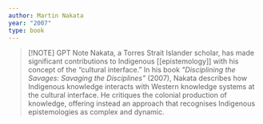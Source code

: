 ```yaml
---
author: Martin Nakata
year: "2007"
type: book
---
```

> [!NOTE] GPT Note
Nakata, a Torres Strait Islander scholar, has made significant contributions to Indigenous [[epistemology]] with his concept of the “cultural interface.” In his book _"Disciplining the Savages: Savaging the Disciplines"_ (2007), Nakata describes how Indigenous knowledge interacts with Western knowledge systems at the cultural interface. He critiques the colonial production of knowledge, offering instead an approach that recognises Indigenous epistemologies as complex and dynamic.
